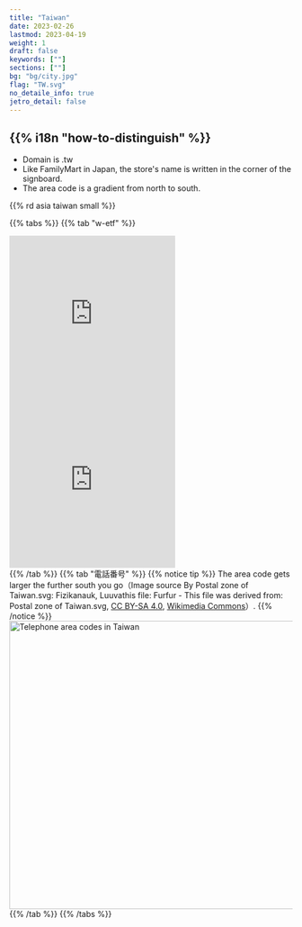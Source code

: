 ```yaml
---
title: "Taiwan"
date: 2023-02-26
lastmod: 2023-04-19
weight: 1
draft: false
keywords: [""]
sections: [""]
bg: "bg/city.jpg"
flag: "TW.svg"
no_detaile_info: true
jetro_detail: false
---
```


<div class="main-desciption country-description">
    <h2 class="section-title">{{% i18n "how-to-distinguish" %}}</h2>
    <ul class="rule-list">
        <li>Domain is <span class="quiz">.tw</span></li>
        <li>Like FamilyMart in Japan, the store's name is written in the corner of the signboard.</li>
        <li>The area code is a gradient from north to south.</li>
    </ul>
    {{% rd asia taiwan small %}}
</div>


{{% tabs  %}}
{{% tab "w-etf" %}}
<div class="googlemap-if">
<iframe src="https://www.google.com/maps/embed?pb=!4v1681314309834!6m8!1m7!1sP_k_BCfdWc8-S5XTlns2GQ!2m2!1d25.0451530126308!2d121.5110849874894!3f327.72171944836816!4f10.232984246982681!5f3.214099191520879" width="295" height="295" style="border:0;" allowfullscreen="" loading="lazy" referrerpolicy="no-referrer-when-downgrade"></iframe>
<iframe src="https://www.google.com/maps/embed?pb=!4v1681314351253!6m8!1m7!1s-nb1HBOy1tnC0hxgIPkClQ!2m2!1d25.04409660365155!2d121.5115284120453!3f45.54370317896274!4f0.03562760890490324!5f2.8098801247074485" width="295" height="295" style="border:0;" allowfullscreen="" loading="lazy" referrerpolicy="no-referrer-when-downgrade"></iframe>
</div>
{{% /tab %}}
{{% tab "電話番号" %}}
{{% notice tip %}}
The area code gets larger the further south you go（Image source By Postal zone of Taiwan.svg: Fizikanauk, Luuvathis file: Furfur - This file was derived from: Postal zone of Taiwan.svg, <a href="https://creativecommons.org/licenses/by-sa/4.0/deed.ja">CC BY-SA 4.0</a>, <a href="https://commons.wikimedia.org/w/index.php?curid=68299684">Wikimedia Commons</a>）.
{{% /notice %}}
<div class="googlemap-if">
<a title="Postal zone of Taiwan.svg: Fizikanauk, Luuva this file: Furfur, CC BY-SA 4.0 <https://creativecommons.org/licenses/by-sa/4.0>, via Wikimedia Commons" href="https://commons.wikimedia.org/wiki/File:Telephone_area_codes_in_Taiwan.svg"><img width="512" alt="Telephone area codes in Taiwan" src="https://upload.wikimedia.org/wikipedia/commons/thumb/2/2f/Telephone_area_codes_in_Taiwan.svg/512px-Telephone_area_codes_in_Taiwan.svg.png"></a>
</div>
{{% /tab %}}
{{% /tabs %}}
